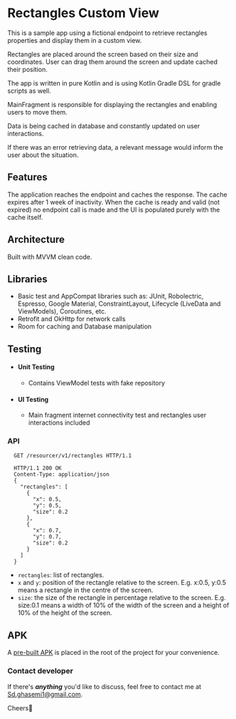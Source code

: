 # Rectangles Custom View
This is a sample app using a fictional endpoint to retrieve rectangles properties and display them in a custom view.

Rectangles are placed around the screen based on their size and coordinates. User can drag them around the screen and update cached their position.

The app is written in pure Kotlin and is using Kotlin Gradle DSL for gradle scripts as well.

MainFragment is responsible for displaying the rectangles and enabling users to move them.

Data is being cached in database and constantly updated on user interactions.

If there was an error retrieving data, a relevant message would inform the user about the situation.

## Features
The application reaches the endpoint and caches the response. The cache expires after 1 week of inactivity.
When the cache is ready and valid (not expired) no endpoint call is made and the UI is populated purely with the cache itself.

## Architecture
Built with MVVM clean code.

## Libraries
<ul>
<li>Basic test and AppCompat libraries such as: JUnit, Robolectric, Espresso, Google Material, ConstraintLayout, Lifecycle (LiveData and ViewModels), Coroutines, etc.</li>
<li>Retrofit and OkHttp for network calls</li>
<li>Room for caching and Database manipulation</li>
</ul>

## Testing
- #### Unit Testing
  - Contains ViewModel tests with fake repository
- #### UI Testing
  - Main fragment internet connectivity test and rectangles user interactions included

### API
```
  GET /resourcer/v1/rectangles HTTP/1.1

  HTTP/1.1 200 OK
  Content-Type: application/json
  {
    "rectangles": [
      {
        "x": 0.5,
        "y": 0.5,
        "size": 0.2
      },
      {
        "x": 0.7,
        "y": 0.7,
        "size": 0.2
      }
    ]
  }
```
- `rectangles`: list of rectangles.
- `x` and `y`: position of the rectangle relative to the screen. E.g. x:0.5, y:0.5 means a
  rectangle in the centre of the screen.
- `size`: the size of the rectangle in percentage relative to the screen. E.g. size:0.1
  means a width of 10% of the width of the screen and a height of 10% of the height of
  the screen.

## APK
A [pre-built APK](app-debug.apk) is placed in the root of the project for your convenience.

### Contact developer

If there's ***anything*** you'd like to discuss, feel free to contact me at [Sd.ghasemi1@gmail.com](mailto:Sd.ghasemi1@gmail.com).

Cheers🍻